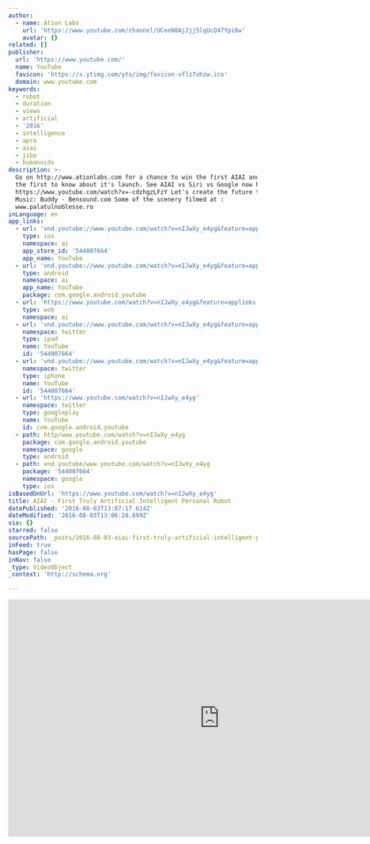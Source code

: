 ```yaml
---
author:
  - name: Ation Labs
    url: 'https://www.youtube.com/channel/UCeeN0Aj2jj5lqUcQ47Ypi6w'
    avatar: {}
related: []
publisher:
  url: 'https://www.youtube.com/'
  name: YouTube
  favicon: 'https://s.ytimg.com/yts/img/favicon-vflz7uhzw.ico'
  domain: www.youtube.com
keywords:
  - robot
  - duration
  - views
  - artificial
  - '2016'
  - intelligence
  - apro
  - aiai
  - jibo
  - humanoids
description: >-
  Go on http://www.ationlabs.com for a chance to win the first AIAI and to be
  the first to know about it's launch. See AIAI vs Siri vs Google now here
  https://www.youtube.com/watch?v=-cdzhgzLFzY Let's create the future together.
  Music: Buddy - Bensound.com Some of the scenery filmed at :
  www.palatulnoblesse.ro
inLanguage: en
app_links:
  - url: 'vnd.youtube://www.youtube.com/watch?v=nIJwXy_e4yg&feature=applinks'
    type: ios
    namespace: ai
    app_store_id: '544007664'
    app_name: YouTube
  - url: 'vnd.youtube://www.youtube.com/watch?v=nIJwXy_e4yg&feature=applinks'
    type: android
    namespace: ai
    app_name: YouTube
    package: com.google.android.youtube
  - url: 'https://www.youtube.com/watch?v=nIJwXy_e4yg&feature=applinks'
    type: web
    namespace: ai
  - url: 'vnd.youtube://www.youtube.com/watch?v=nIJwXy_e4yg&feature=applinks'
    namespace: twitter
    type: ipad
    name: YouTube
    id: '544007664'
  - url: 'vnd.youtube://www.youtube.com/watch?v=nIJwXy_e4yg&feature=applinks'
    namespace: twitter
    type: iphone
    name: YouTube
    id: '544007664'
  - url: 'https://www.youtube.com/watch?v=nIJwXy_e4yg'
    namespace: twitter
    type: googleplay
    name: YouTube
    id: com.google.android.youtube
  - path: http/www.youtube.com/watch?v=nIJwXy_e4yg
    package: com.google.android.youtube
    namespace: google
    type: android
  - path: vnd.youtube/www.youtube.com/watch?v=nIJwXy_e4yg
    package: '544007664'
    namespace: google
    type: ios
isBasedOnUrl: 'https://www.youtube.com/watch?v=nIJwXy_e4yg'
title: AIAI - First Truly Artificial Intelligent Personal Robot
datePublished: '2016-08-03T13:07:17.614Z'
dateModified: '2016-08-03T13:06:28.699Z'
via: {}
starred: false
sourcePath: _posts/2016-08-03-aiai-first-truly-artificial-intelligent-personal-robot.md
inFeed: true
hasPage: false
inNav: false
_type: VideoObject
_context: 'http://schema.org'

---
```

<iframe src="https://cdn.embedly.com/widgets/media.html?src=https%3A%2F%2Fwww.youtube.com%2Fembed%2FnIJwXy_e4yg%3Ffeature%3Doembed&amp;url=http%3A%2F%2Fwww.youtube.com%2Fwatch%3Fv%3DnIJwXy_e4yg&amp;image=https%3A%2F%2Fi.ytimg.com%2Fvi%2FnIJwXy_e4yg%2Fhqdefault.jpg&amp;key=b7d04c9b404c499eba89ee7072e1c4f7&amp;type=text%2Fhtml&amp;schema=youtube" width="854" height="480" scrolling="no" frameborder="0" allowfullscreen="" style=""></iframe>